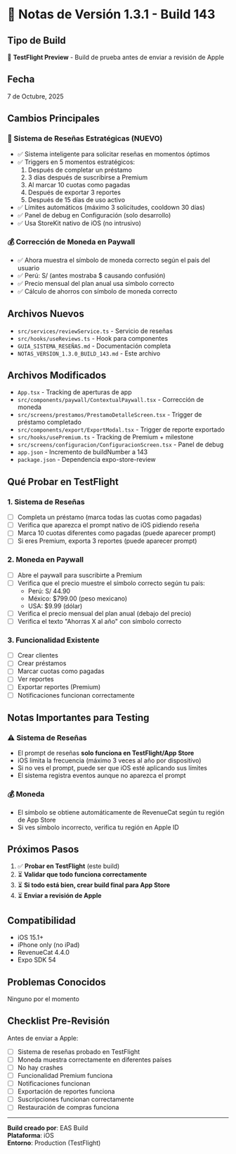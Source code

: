 # 📱 Notas de Versión 1.3.1 - Build 143

## Tipo de Build
🧪 **TestFlight Preview** - Build de prueba antes de enviar a revisión de Apple

## Fecha
7 de Octubre, 2025

## Cambios Principales

### 🌟 Sistema de Reseñas Estratégicas (NUEVO)
- ✅ Sistema inteligente para solicitar reseñas en momentos óptimos
- ✅ Triggers en 5 momentos estratégicos:
  1. Después de completar un préstamo
  2. 3 días después de suscribirse a Premium
  3. Al marcar 10 cuotas como pagadas
  4. Después de exportar 3 reportes
  5. Después de 15 días de uso activo
- ✅ Límites automáticos (máximo 3 solicitudes, cooldown 30 días)
- ✅ Panel de debug en Configuración (solo desarrollo)
- ✅ Usa StoreKit nativo de iOS (no intrusivo)

### 💰 Corrección de Moneda en Paywall
- ✅ Ahora muestra el símbolo de moneda correcto según el país del usuario
- ✅ Perú: S/ (antes mostraba $ causando confusión)
- ✅ Precio mensual del plan anual usa símbolo correcto
- ✅ Cálculo de ahorros con símbolo de moneda correcto

## Archivos Nuevos
- `src/services/reviewService.ts` - Servicio de reseñas
- `src/hooks/useReviews.ts` - Hook para componentes
- `GUIA_SISTEMA_RESEÑAS.md` - Documentación completa
- `NOTAS_VERSION_1.3.0_BUILD_143.md` - Este archivo

## Archivos Modificados
- `App.tsx` - Tracking de aperturas de app
- `src/components/paywall/ContextualPaywall.tsx` - Corrección de moneda
- `src/screens/prestamos/PrestamoDetalleScreen.tsx` - Trigger de préstamo completado
- `src/components/export/ExportModal.tsx` - Trigger de reporte exportado
- `src/hooks/usePremium.ts` - Tracking de Premium + milestone
- `src/screens/configuracion/ConfiguracionScreen.tsx` - Panel de debug
- `app.json` - Incremento de buildNumber a 143
- `package.json` - Dependencia expo-store-review

## Qué Probar en TestFlight

### 1. Sistema de Reseñas
- [ ] Completa un préstamo (marca todas las cuotas como pagadas)
- [ ] Verifica que aparezca el prompt nativo de iOS pidiendo reseña
- [ ] Marca 10 cuotas diferentes como pagadas (puede aparecer prompt)
- [ ] Si eres Premium, exporta 3 reportes (puede aparecer prompt)

### 2. Moneda en Paywall
- [ ] Abre el paywall para suscribirte a Premium
- [ ] Verifica que el precio muestre el símbolo correcto según tu país:
  - Perú: S/ 44.90
  - México: $799.00 (peso mexicano)
  - USA: $9.99 (dólar)
- [ ] Verifica el precio mensual del plan anual (debajo del precio)
- [ ] Verifica el texto "Ahorras X al año" con símbolo correcto

### 3. Funcionalidad Existente
- [ ] Crear clientes
- [ ] Crear préstamos
- [ ] Marcar cuotas como pagadas
- [ ] Ver reportes
- [ ] Exportar reportes (Premium)
- [ ] Notificaciones funcionan correctamente

## Notas Importantes para Testing

### ⚠️ Sistema de Reseñas
- El prompt de reseñas **solo funciona en TestFlight/App Store**
- iOS limita la frecuencia (máximo 3 veces al año por dispositivo)
- Si no ves el prompt, puede ser que iOS esté aplicando sus límites
- El sistema registra eventos aunque no aparezca el prompt

### 💰 Moneda
- El símbolo se obtiene automáticamente de RevenueCat según tu región de App Store
- Si ves símbolo incorrecto, verifica tu región en Apple ID

## Próximos Pasos

1. ✅ **Probar en TestFlight** (este build)
2. ⏳ **Validar que todo funciona correctamente**
3. ⏳ **Si todo está bien, crear build final para App Store**
4. ⏳ **Enviar a revisión de Apple**

## Compatibilidad
- iOS 15.1+
- iPhone only (no iPad)
- RevenueCat 4.4.0
- Expo SDK 54

## Problemas Conocidos
Ninguno por el momento

## Checklist Pre-Revisión

Antes de enviar a Apple:
- [ ] Sistema de reseñas probado en TestFlight
- [ ] Moneda muestra correctamente en diferentes países
- [ ] No hay crashes
- [ ] Funcionalidad Premium funciona
- [ ] Notificaciones funcionan
- [ ] Exportación de reportes funciona
- [ ] Suscripciones funcionan correctamente
- [ ] Restauración de compras funciona

---

**Build creado por**: EAS Build  
**Plataforma**: iOS  
**Entorno**: Production (TestFlight)

